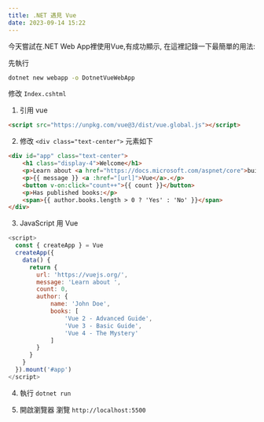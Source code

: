 ```yaml
---
title: .NET 遇見 Vue
date: 2023-09-14 15:22
---
```


今天嘗試在.NET Web App裡使用Vue,有成功顯示, 在這裡記錄一下最簡單的用法:

先執行
``` bash
dotnet new webapp -o DotnetVueWebApp
```

修改 `Index.cshtml`

1. 引用 vue

``` html
<script src="https://unpkg.com/vue@3/dist/vue.global.js"></script>
```

2. 修改 `<div class="text-center">` 元素如下

``` html
<div id="app" class="text-center">
    <h1 class="display-4">Welcome</h1>
    <p>Learn about <a href="https://docs.microsoft.com/aspnet/core">building Web apps with ASP.NET Core</a>.</p>
    <p>{{ message }} <a :href="[url]">Vue</a>.</p>
    <button v-on:click="count++">{{ count }}</button>
    <p>Has published books:</p>
    <span>{{ author.books.length > 0 ? 'Yes' : 'No' }}</span>
</div>
```
3. JavaScript 用 Vue

``` js
<script>
  const { createApp } = Vue
  createApp({
    data() {
      return {
        url: 'https://vuejs.org/',
        message: 'Learn about ',
        count: 0,
        author: {
            name: 'John Doe',
            books: [
                'Vue 2 - Advanced Guide',
                'Vue 3 - Basic Guide',
                'Vue 4 - The Mystery'
            ]
        }
      }
    }
  }).mount('#app')
</script>
```

4. 執行 `dotnet run`

5. 開啟瀏覽器 瀏覽 `http://localhost:5500`


